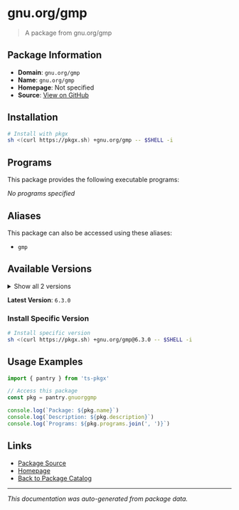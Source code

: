 # gnu.org/gmp

> A package from gnu.org/gmp

## Package Information

- **Domain**: `gnu.org/gmp`
- **Name**: `gnu.org/gmp`
- **Homepage**: Not specified
- **Source**: [View on GitHub](https://github.com/pkgxdev/pantry/tree/main/projects/gnu.org/gmp/package.yml)

## Installation

```bash
# Install with pkgx
sh <(curl https://pkgx.sh) +gnu.org/gmp -- $SHELL -i
```

## Programs

This package provides the following executable programs:

*No programs specified*

## Aliases

This package can also be accessed using these aliases:

- `gmp`

## Available Versions

<details>
<summary>Show all 2 versions</summary>

- `6.3.0`, `6.2.1`

</details>

**Latest Version**: `6.3.0`

### Install Specific Version

```bash
# Install specific version
sh <(curl https://pkgx.sh) +gnu.org/gmp@6.3.0 -- $SHELL -i
```

## Usage Examples

```typescript
import { pantry } from 'ts-pkgx'

// Access this package
const pkg = pantry.gnuorggmp

console.log(`Package: ${pkg.name}`)
console.log(`Description: ${pkg.description}`)
console.log(`Programs: ${pkg.programs.join(', ')}`)
```

## Links

- [Package Source](https://github.com/pkgxdev/pantry/tree/main/projects/gnu.org/gmp/package.yml)
- [Homepage](#)
- [Back to Package Catalog](../package-catalog.md)

---

*This documentation was auto-generated from package data.*
